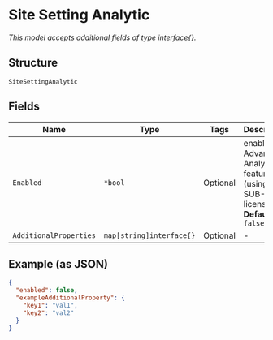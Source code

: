 
# Site Setting Analytic

*This model accepts additional fields of type interface{}.*

## Structure

`SiteSettingAnalytic`

## Fields

| Name | Type | Tags | Description |
|  --- | --- | --- | --- |
| `Enabled` | `*bool` | Optional | enable Advanced Analytic feature (using SUB-ANA license)<br>**Default**: `false` |
| `AdditionalProperties` | `map[string]interface{}` | Optional | - |

## Example (as JSON)

```json
{
  "enabled": false,
  "exampleAdditionalProperty": {
    "key1": "val1",
    "key2": "val2"
  }
}
```

